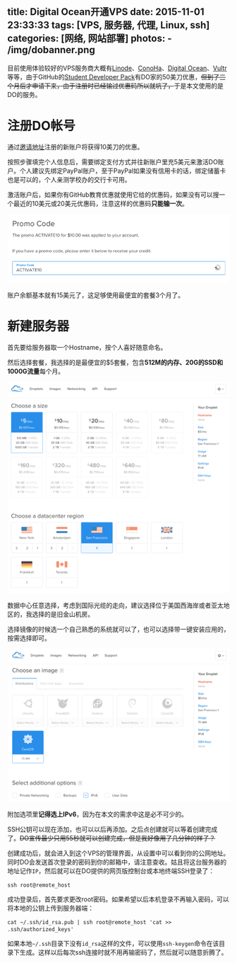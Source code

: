 title: Digital Ocean开通VPS
date: 2015-11-01 23:33:33
tags: [VPS, 服务器, 代理, Linux, ssh]
categories: [网络, 网站部署]
photos:
	- /img/dobanner.png
---
目前使用体验较好的VPS服务商大概有[Linode](https://www.linode.com/)、[ConoHa](https://www.conoha.jp/en/)、[Digital Ocean](https://www.digitalocean.com/)、[Vultr](https://www.vultr.com/)等等，由于GitHub的[Student Developer Pack](https://education.github.com/pack)有DO家的50美刀优惠，~~但到了三个月后才申请下来，由于注册时已经输过优惠码所以就坑了，~~于是本文使用的是DO的服务。

# 注册DO帐号
通过[邀请地址](https://www.digitalocean.com/?refcode=bbb0bdba1c4e)注册的新账户将获得10美刀的优惠。

按照步骤填完个人信息后，需要绑定支付方式并往新账户里充5美元来激活DO账户。个人建议先绑定PayPal账户，至于PayPal如果没有信用卡的话，绑定储蓄卡也是可以的，个人亲测学校办的交行卡可用。

激活账户后，如果你有GitHub教育优惠就使用它给的优惠码，如果没有可以搜一个最近的10美元或20美元优惠码，注意这样的优惠码**只能输一次**。

![输入优惠码](/img/sspromo.png)

账户余额基本就有15美元了，这足够使用最便宜的套餐3个月了。

# 新建服务器
首先要给服务器取一个Hostname，按个人喜好随意命名。

然后选择套餐，我选择的是最便宜的$5套餐，包含**512M的内存、20G的SSD和1000G流量**每个月。

![选择配置](/img/ssch1.png)

数据中心任意选择，考虑到国际光缆的走向，建议选择位于美国西海岸或者亚太地区的，我选择的是旧金山机房。

选择镜像的时候选一个自己熟悉的系统就可以了，也可以选择带一键安装应用的，按需选择即可。

![选择配置](/img/ssch2.png)

附加选项里**记得选上IPv6**，因为在本文的需求中这是必不可少的。

SSH公钥可以现在添加，也可以以后再添加。之后点创建就可以等着创建完成了。~~DO宣传最少只用55秒就可以创建完成，但是我好像用了几分钟的样子？~~

创建成功后，就会进入到这个VPS的管理界面，从设置中可以看到你的公网地址。同时DO会发送首次登录的密码到你的邮箱中，请注意查收。姑且将这台服务器的地址记作`IP`，然后就可以在DO提供的网页版控制台或本地终端SSH登录了：

	ssh root@remote_host

成功登录后，首先要求更改root密码。如果希望以后本机登录不再输入密码，可以将本地的公钥上传到服务器端：

	cat ~/.ssh/id_rsa.pub | ssh root@remote_host 'cat >> .ssh/authorized_keys'

如果本地`~/.ssh`目录下没有`id_rsa`这样的文件，可以使用`ssh-keygen`命令在该目录下生成。这样以后每次ssh连接时就不用再输密码了，然后就可以随意折腾了。